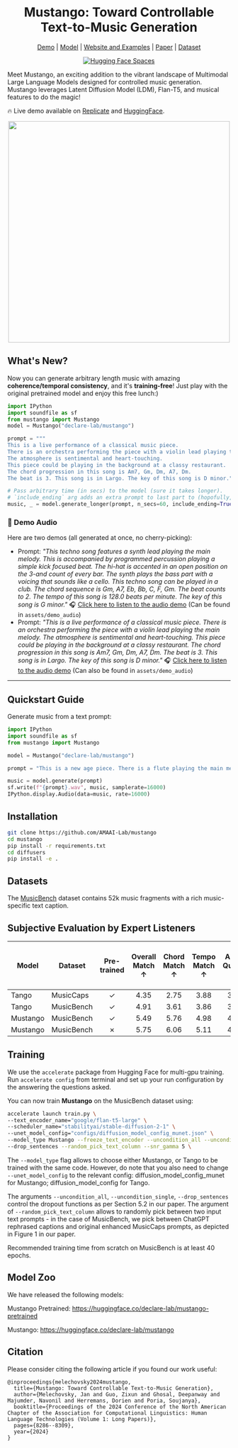 <div align="center">

# Mustango: Toward Controllable Text-to-Music Generation

[Demo](https://huggingface.co/spaces/declare-lab/mustango) | [Model](https://huggingface.co/declare-lab/mustango) | [Website and Examples](https://amaai-lab.github.io/mustango/) | [Paper](https://arxiv.org/abs/2311.08355) | [Dataset](https://huggingface.co/datasets/amaai-lab/MusicBench)

[![Hugging Face Spaces](https://img.shields.io/badge/%F0%9F%A4%97%20Hugging%20Face-Spaces-blue)](https://huggingface.co/spaces/declare-lab/mustango)
</div>

Meet Mustango, an exciting addition to the vibrant landscape of Multimodal Large Language Models designed for controlled music generation. Mustango leverages Latent Diffusion Model (LDM), Flan-T5, and musical features to do the magic!

🔥 Live demo available on [Replicate](https://replicate.com/declare-lab/mustango) and [HuggingFace](https://huggingface.co/spaces/declare-lab/mustango).

<div align="center">
  <img src="img/mustango.jpg" width="500"/>
</div>

## What's New?
Now you can generate arbitrary length music with amazing **coherence/temporal consistency**, and it's **training-free**! 
Just play with the original pretrained model and enjoy this free lunch:)
```python
import IPython
import soundfile as sf
from mustango import Mustango
model = Mustango("declare-lab/mustango")

prompt = """
This is a live performance of a classical music piece.
There is an orchestra performing the piece with a violin lead playing the main melody.
The atmosphere is sentimental and heart-touching.
This piece could be playing in the background at a classy restaurant.
The chord progression in this song is Am7, Gm, Dm, A7, Dm.
The beat is 3. This song is in Largo. The key of this song is D minor."""

# Pass arbitrary time (in secs) to the model (sure it takes longer).
# `include_ending` arg adds an extra prompt to last part to (hopofully, no guarantee) generate a smooth ending.
music, _ = model.generate_longer(prompt, n_secs=60, include_ending=True)
```
### 🎵 Demo Audio
Here are two demos (all generated at once, no cherry-picking):
- Prompt: *"This techno song features a synth lead playing the main melody. This is accompanied by programmed percussion playing a simple kick focused beat. The hi-hat is accented in an open position on the 3-and count of every bar. The synth plays the bass part with a voicing that sounds like a cello. This techno song can be played in a club. The chord sequence is Gm, A7, Eb, Bb, C, F, Gm. The beat counts to 2. The tempo of this song is 128.0 beats per minute. The key of this song is G minor."*  🎧 [Click here to listen to the audio demo](assets/demo_audio/demo_1_techno_song.wav) (Can be found in `assets/demo_audio`)
- Prompt: *"This is a live performance of a classical music piece. There is an orchestra performing the piece with a violin lead playing the main melody. The atmosphere is sentimental and heart-touching. This piece could be playing in the background at a classy restaurant. The chord progression in this song is Am7, Gm, Dm, A7, Dm. The beat is 3. This song is in Largo. The key of this song is D minor."* 🎧 [Click here to listen to the audio demo](assets/demo_audio/demo_2_classical_music.wav) (Can also be found in `assets/demo_audio`)

***

## Quickstart Guide

Generate music from a text prompt:

```python
import IPython
import soundfile as sf
from mustango import Mustango

model = Mustango("declare-lab/mustango")

prompt = "This is a new age piece. There is a flute playing the main melody with a lot of staccato notes. The rhythmic background consists of a medium tempo electronic drum beat with percussive elements all over the spectrum. There is a playful atmosphere to the piece. This piece can be used in the soundtrack of a children's TV show or an advertisement jingle."

music = model.generate(prompt)
sf.write(f"{prompt}.wav", music, samplerate=16000)
IPython.display.Audio(data=music, rate=16000)
```

## Installation

```bash
git clone https://github.com/AMAAI-Lab/mustango
cd mustango
pip install -r requirements.txt
cd diffusers
pip install -e .
```

## Datasets

The [MusicBench](https://huggingface.co/datasets/amaai-lab/MusicBench) dataset contains 52k music fragments with a rich music-specific text caption. 
## Subjective Evaluation by Expert Listeners

| **Model** | **Dataset** | **Pre-trained** | **Overall Match** ↑ | **Chord Match** ↑ | **Tempo Match** ↑ | **Audio Quality** ↑ | **Musicality** ↑ | **Rhythmic Presence and Stability** ↑ | **Harmony and Consonance** ↑ |
|-----------|-------------|:-----------------:|:-----------:|:-----------:|:-----------:|:----------:|:----------:|:----------:|:----------:|
| Tango     | MusicCaps   | ✓               | 4.35      | 2.75      | 3.88      | 3.35     | 2.83     | 3.95     | 3.84     |
| Tango     | MusicBench  | ✓               | 4.91      | 3.61      | 3.86      | 3.88     | 3.54     | 4.01     | 4.34     |
| Mustango  | MusicBench  | ✓               | 5.49      | 5.76      | 4.98      | 4.30     | 4.28     | 4.65     | 5.18     |
| Mustango  | MusicBench  | ✗               | 5.75      | 6.06      | 5.11      | 4.80     | 4.80     | 4.75     | 5.59     |




## Training

We use the `accelerate` package from Hugging Face for multi-gpu training. Run `accelerate config` from terminal and set up your run configuration by the answering the questions asked.

You can now train **Mustango** on the MusicBench dataset using:

```bash
accelerate launch train.py \
--text_encoder_name="google/flan-t5-large" \
--scheduler_name="stabilityai/stable-diffusion-2-1" \
--unet_model_config="configs/diffusion_model_config_munet.json" \
--model_type Mustango --freeze_text_encoder --uncondition_all --uncondition_single \
--drop_sentences --random_pick_text_column --snr_gamma 5 \
```

The `--model_type` flag allows to choose either Mustango, or Tango to be trained with the same code. However, do note that you also need to change `--unet_model_config` to the relevant config: diffusion_model_config_munet for Mustango; diffusion_model_config for Tango.

The arguments `--uncondition_all`, `--uncondition_single`, `--drop_sentences` control the dropout functions as per Section 5.2 in our paper. The argument of `--random_pick_text_column` allows to randomly pick between two input text prompts - in the case of MusicBench, we pick between ChatGPT rephrased captions and original enhanced MusicCaps prompts, as depicted in Figure 1 in our paper.

Recommended training time from scratch on MusicBench is at least 40 epochs.


## Model Zoo

We have released the following models:

Mustango Pretrained: https://huggingface.co/declare-lab/mustango-pretrained


Mustango: https://huggingface.co/declare-lab/mustango


## Citation
Please consider citing the following article if you found our work useful:
```
@inproceedings{melechovsky2024mustango,
  title={Mustango: Toward Controllable Text-to-Music Generation},
  author={Melechovsky, Jan and Guo, Zixun and Ghosal, Deepanway and Majumder, Navonil and Herremans, Dorien and Poria, Soujanya},
  booktitle={Proceedings of the 2024 Conference of the North American Chapter of the Association for Computational Linguistics: Human Language Technologies (Volume 1: Long Papers)},
  pages={8286--8309},
  year={2024}
}
```
